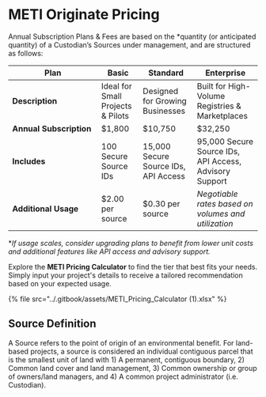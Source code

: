 # METI Originate Pricing

Annual Subscription Plans & Fees are based on the \*quantity (or anticipated quantity) of a Custodian’s Sources under management, and are structured as follows:&#x20;

<table><thead><tr><th width="164">Plan</th><th>Basic</th><th>Standard</th><th>Enterprise</th></tr></thead><tbody><tr><td><strong>Description</strong></td><td>Ideal for Small Projects &#x26; Pilots </td><td>Designed for Growing Businesses </td><td>Built for High-Volume Registries &#x26; Marketplaces</td></tr><tr><td><strong>Annual Subscription</strong></td><td>$1,800 </td><td>$10,750</td><td>$32,250</td></tr><tr><td><strong>Includes</strong></td><td>100 Secure Source IDs</td><td>15,000 Secure Source IDs, API Access</td><td>95,000 Secure Source IDs, API Access, Advisory Support </td></tr><tr><td><strong>Additional Usage</strong></td><td>$2.00 per source </td><td>$0.30 per source </td><td><em>Negotiable rates based on volumes and utilization</em> </td></tr></tbody></table>

\*_If usage scales, consider upgrading plans to benefit from lower unit costs and additional features like API access and advisory support._&#x20;

Explore the **METI Pricing Calculator** to find the tier that best fits your needs. Simply input your project's details to receive a tailored recommendation based on your expected usage.

{% file src="../.gitbook/assets/METI_Pricing_Calculator (1).xlsx" %}

## Source Definition  &#x20;

A Source refers to the point of origin of an environmental benefit. For land-based projects, a source is considered an individual contiguous parcel that is the smallest unit of land with 1) A permanent, contiguous boundary, 2) Common land cover and land management, 3) Common ownership or group of owners/land managers, and 4) A common project administrator (i.e. Custodian).

